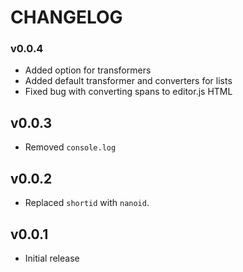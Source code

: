 # CHANGELOG

### v0.0.4
* Added option for transformers
* Added default transformer and converters for lists
* Fixed bug with converting spans to editor.js HTML

## v0.0.3
* Removed `console.log`

## v0.0.2
* Replaced `shortid` with `nanoid`.

## v0.0.1
* Initial release